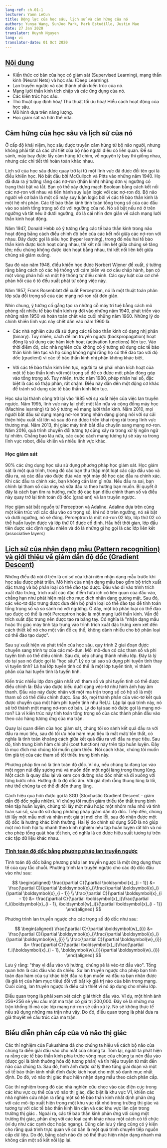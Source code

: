 ```yaml
---
lang-ref: ch.01-1
lecturer: Yann LeCun
title: Động lực của học sâu, lịch sử và cảm hứng của nó
authors: Yunya Wang, SunJoo Park, Mark Estudillo, Justin Mae
date: 27 Jan 2020
translator: Huynh Nguyen
lang: vi
translator-date: 01 Oct 2020
---
```



## [Nội dung](https://www.youtube.com/watch?v=0bMe_vCZo30&t=217s)

- Kiến thức cơ bản của học có giám sát (Supervised Learning), mạng thần kinh (Neural Nets) và học sâu (Deep Learning).
- Lan truyền ngược và các thành phần kiến trúc của nó.
- Mạng lưới thần kinh tích chập và các ứng dụng của nó.
- Các kiến trúc học sâu.
- Thủ thuật quy định hóa/ Thủ thuật tối ưu hóa/ Hiểu cách hoạt động của học sâu.
- Mô hình dựa trên năng lượng.
- Học giám sát và hơn thế nữa.


## Cảm hứng của học sâu và lịch sử của nó

Ở cấp độ khái niệm, học sâu được truyền cảm hứng từ bộ não người, nhưng không phải tất cả các chi tiết của bộ não người điều có liên quan. Để so sánh, máy bay được lấy cảm hứng từ chim, về nguyên lý bay thì giống nhau, nhưng các chi tiết thì hoàn toàn khác nhau.

Lịch sử của học sâu được quay trở lại từ một lĩnh vực đã được đổi tên gọi là điều khiển học. Nó bắt đầu bởi McCulloch và Pitts vào những năm 1940. Họ đã đưa ra ý tưởng rằng các nơ-ron (thần kinh) những đơn vị ngưỡng có trạng thái bật và tắt. Bạn có thể xây dựng mạch Boolean bằng cách kết nối các nơ-ron với nhau và tiến hành suy luận logic với các nơ-ron đó. Bộ não người về cơ bản là một cổ máy suy luận logic bởi vì các tế bào thần kinh là một hệ nhị phân. Các tế bào thần kinh tính toán tổng trọng số của các đầu vào so sánh tổng trọng số đó với ngưỡng của nó. Nó sẽ bật nếu nó ở trên ngưỡng và tắt nếu ở dưới ngưỡng, đó là cái nhìn đơn giản về cách mạng lưới thần kinh hoạt động.

Năm 1947, Donald Hebb có ý tưởng rằng các tế bào thần kinh trong não hoạt động bằng cách điều chỉnh độ bền của các kết nối giữa các nơ-ron với nhau. Đây được gọi là siêu học (hyper learning), trong đó nếu hai tế bào thần kinh được kích hoạt cùng nhau, thì kết nối liên kết giữa chúng sẽ tăng lên; nếu chúng không được kích hoạt bằng nhau, thì kết nối liên kết giữa chúng sẽ giảm xuống.

Sau đó vào năm 1948, điều khiển học được Norbert Wiener đề xuất, ý tưởng rằng bằng cách có các hệ thống với cảm biến và cơ cấu chấp hành, bạn có một vòng phản hồi và một hệ thống tự điều chỉnh. Các quy luật của cơ chế phản hồi của ô tô đều xuất phát từ công việc này.

Năm 1957, Frank Rosenblatt đề xuất Perceptron, nó là một thuật toán phân lớp sửa đổi trọng số của các mạng nơ-ron rất đơn giản.

Nhìn chung, ý tưởng cố gắng tạo ra những cỗ máy trí tuệ bằng cách mô phỏng rất nhiều tế bào thần kinh ra đời vào những năm 1940, phát triển vào những năm 1950 và hoàn toàn chết vào cuối những năm 1960. Những lý do chính khiến lĩnh vực này chết dần vào năm 1960 là:

- Các nhà nghiên cứu đã sử dụng các tế bào thần kinh có dạng nhị phân (binary). Tuy nhiên, cách để lan truyền ngược (backpropagation) hoạt động là sử dụng các hàm kích hoạt (activation functions) liên tục. Vào thời điểm đó, các nhà nghiên cứu không có ý tưởng sử dụng các tế bào thần kinh liên tục và họ cũng không nghĩ rằng họ có thể đào tạo với độ dốc (gradient) vì các tế bào thần kinh nhị phân không khác biệt.

- Với các tế bào thần kinh liên tục, người ta sẽ phải nhân kích hoạt của một tế bào thần kinh với một trọng số để có được một phần đóng góp vào tổng trọng số. Tuy nhiên, trước năm 1980, phép nhân hai số, đặc biệt là các số thập phân, rất chậm. Điều này dẫn đến một động cơ khác để tránh sử dụng các tế bào thần kinh liên tục.

Học sâu lại thành công trở lại vào 1985 với sự xuất hiện của việc lan truyền ngược. Năm 1995, lĩnh vực này lại chết một lần nữa và cộng đồng máy học (Machine learning) từ bỏ ý tưởng về mạng lưới thần kinh. Năm 2010, mọi người bắt đầu sử dụng mạng nơ-ron trong nhận dạng giọng nói với sự cải thiện hiệu xuất rất lớn và sau đó nó được triển khai rộng rãi trong lĩnh vực thương mại. Năm 2013, thị giác máy tính bắt đầu chuyển sang mạng nơ-ron. Năm 2016, quá trình chuyển đổi tương tự cũng xảy ra trong xử lý ngôn ngữ tự nhiên. Chẳng bao lâu nữa, các cuộc cách mạng tương tự sẽ xảy ra trong lĩnh vực robot, điều khiển và nhiều lĩnh vực khác.

### Học giám sát

90% các ứng dụng học sâu sử dụng phương pháp học giám sát. Học giám sát là một quá trình, trong đó các bạn thu thập một loạt các cặp đầu vào và đầu ra, và các đầu vào được đưa vào một máy để học các đầu ra chính xác. Khi các đầu ra chính xác, bạn không cần làm gì nữa. Nếu đầu ra sai, bạn chỉnh lại tham số của máy và sửa đầu ra theo hướng bạn muốn. Bí quyết ở đây là cách bạn tìm ra hướng, mức độ các bạn điều chỉnh tham số và điều này quay trở lại tính toán độ dốc (gradient) và lan truyền ngược.

Học giám sát bắt nguồn từ Perceptron và Adaline. Adaline dựa trên cùng một kiến trúc với các đầu vào có trọng số, khi nó ở trên ngưỡng, nó sẽ bật và dưới ngưỡng, nó sẽ đóng. Perceptron là một nơ-ron 02 lớp, lớp thứ 02 có thể huấn luyện được và lớp thứ 01 được cố định. Hầu hết thời gian, lớp đầu tiên được xác định ngẫu nhiên và đó là những gì họ gọi là các lớp liên kết (associative layers)

## [Lịch sử của nhận dạng mẫu (Pattern recognition) và giới thiệu về giảm dần độ dốc (Gradient Descent)](https://www.youtube.com/watch?v=0bMe_vCZo30&t=1461s)

Những điều đã nói ở trên là cơ sở của khái niệm nhận dạng mẫu trước khi học sâu được phát triển. Mô hình của nhận dạng mẫu bao gồm bộ trích xuất đặc trưng và bộ phân loại có thể đào tạo được. Đầu vào đi vào trình trích xuất đặc trưng, trích xuất các đặc điểm hữu ích có liên quan của đầu vào, chẳng hạn như phát hiện mặt cho mục đích nhận dạng gương mặt. Sau đó, các véc-tơ dặc trưng được đưa đến bộ phân loại có thể đào tạo để tính toán tổng trọng số và so sánh nó với ngưỡng. Ở đây, một bộ phân loại có thể đào tạo được có thể là một Perceptron hoặc là một mạng lưới thần kinh. Vấn đề trích xuất đặc trưng nên được tạo ra bằng tay. Có nghĩa là "nhận dạng mẫu hoặc thị giác máy tính tập trung vào trình trích xuất đặc trưng xem xét đến cách thiết kế nó cho một vấn đề cụ thể, không dành nhiều cho bộ phân loại có thể đào tạo dược".

Sau sự xuất hiện và phát triển của học sâu, quy trình 2 giai đoạn được chuyển sang trình tự của các mô-đun. Mỗi mô-đun có các tham số và phi tuyến tính có thể điều chỉnh. Sau đó, xếp chúng thành nhiều lớp. Đây là lý do tại sao nó được gọi là “học sâu”. Lý do tại sao sử dụng phi tuyến tính thay vì tuyến tính? Là hai lớp tuyến tính có thể là một lớp tuyến tính, vì thành phần của hai tuyến tính là tuyến tính.

Kiến trúc nhiều lớp đơn giản nhất với tham số và phi tuyến tính có thể được điều chỉnh là: Đầu vào được biểu dưới dạng véc-tơ như hình ảnh hay âm thanh. Đầu vào này được nhân với một ma trận trọng số có hệ số là một tham số có thể điều chỉnh được. Sau đó, mọi thành phần của véc-tơ kết quả được chuyển qua một hàm phi tuyến tính như ReLU. Lặp lại quá trình này, nó sẽ trở thành một mạng nơ-ron cơ bản. Lý do tại sao nó được gọi là mạng nơ-ron? Là vì kiến trúc này tính toán tổng trọng số của các thành phần đầu vào theo các hàng tương ứng của ma trận.

Quay lại quan điểm của học giám sát, chúng tôi so sánh kết quả đầu ra với đầu ra mục tiêu, sau đó tối ưu hóa hàm mục tiêu là mất mát/ tổn thất, có nghĩa là tính toán khoảng cách giữa kết quả đầu ra với đầu ra mục tiêu. Sau đó, tính trung bình hàm chi phí (cost function) này trên tập huấn luyện. Đây là mục đích mà chúng tôi muốn giảm thiểu. Nói cách khác, chúng tôi muốn tìm giá trị của các tham số tốt thiểu trung bình này.

Phương pháp tìm nó là tính toán độ dốc. Ví dụ, nếu chúng ta đang lạc vào một ngọn núi đầy sương mù và muốn đến một ngôi làng trong thung lũng. Một cách là quay đầu lại và xem con đường nào dốc nhất và đi xuống với từng bước nhỏ. Hướng đi là độ dốc âm. Với giả định rằng thung lũng là lồi, như thế chúng ta có thể đi đến thung lũng.

Cách hiệu qua hơn được gọi là SGD (Stochastic Gradient Descent - giảm dần độ dốc ngẫu nhiên). Vì chúng tôi muốn giảm thiểu tổn thất trung bình trên tập huấn luyện, chúng tôi lấy một mẫu hoặc một nhóm mẫu nhỏ và tính toán sai số, sau đó sử dụng phương pháp giảm dần độ dốc. Tiếp đến, chúng tôi lấy một mẫu mới và nhận một giá trị mới cho lỗi, sau đó nhận được một độ dốc là hướng khác bình thường. Hai lý do chính sử dụng SGD là nó giúp một mô hình hội tụ nhanh theo kinh nghiệm nếu tập huấn luyện rất lớn và nó cho phép tổng quát hóa tốt hơn, có nghĩa là có được hiệu suất tương tự trên các tập dữ liệu khác nhau.

### [Tính toán độ dốc bằng phương pháp lan truyền ngược](https://www.youtube.com/watch?v=0bMe_vCZo30&t=2336s)

Tính toán độ dốc bằng phương pháp lan truyền ngược là một ứng dụng thực tế của quy tắc chuỗi. Phương trình lan truyền ngược cho các độ dốc đầu vào như sau:

$$
\begin{aligned}
\frac{\partial C}{\partial \boldsymbol{x}_{i - 1}} &= \frac{\partial C}{\partial \boldsymbol{x}_i}\frac{\partial \boldsymbol{x}_i}{\partial \boldsymbol{x}_{i - 1}} \\
\frac{\partial C}{\partial \boldsymbol{x}_{i - 1}} &= \frac{\partial C}{\partial \boldsymbol{x}_i}\frac{\partial f_i(\boldsymbol{x}_{i - 1}, \boldsymbol{w}_i)}{\partial \boldsymbol{x}_{i - 1}}
\end{aligned}
$$

Phương trình lan truyền ngược cho các trọng số độ dốc như sau:

$$
\begin{aligned}
\frac{\partial C}{\partial \boldsymbol{w}_{i}} &= \frac{\partial C}{\partial \boldsymbol{x}_i}\frac{\partial \boldsymbol{x}_i}{\partial \boldsymbol{w}_{i}} \\
\frac{\partial C}{\partial \boldsymbol{w}_{i}} &= \frac{\partial C}{\partial \boldsymbol{x}_i}\frac{\partial f_i(\boldsymbol{x}_{i - 1}, \boldsymbol{w}_i)}{\partial \boldsymbol{w}_{i}}
\end{aligned}
$$

Lưu ý rằng: "thay vì đầu vào vô hướng, chúng sẽ là véc-tơ đầu vào". Tổng quan hơn là các đầu vào đa chiều. Sự lan truyền ngược cho phép bạn tính toán đạo hàm của sự khác biệt đầu ra bạn muốn và đầu ra bạn nhân được (là giá trị của hàm mục tiêu) đối với bất kỳ giá trị nào của bên trong mạng. Cuối cùng, lan truyền ngược là điều cần thiết vì nó áp dụng cho nhiều lớp.

Điều quan trọng là phải xem xét cách giải thích đầu vào. Ví dụ, một hình ảnh 256*256 sẽ yêu cầu một ma trận có giá trị 200,000. Đây sẽ là những ma trận khổng lồ mà các lớp mạng nơ-ron sẽ cần xử lý. Nó sẽ không thực tế nếu sử dụng những ma trận như vậy. Do đó, điều quan trọng là phải đưa ra giả thuyết về cấu trúc của ma trận.

## Biểu diễn phân cấp của vỏ não thị giác

Các thí nghiệm của Fukushima đã cho chúng ta hiểu về cách bộ não của chúng ta diễn giải đầu vào cho mắt của chúng ta. Tóm lại, người ta phát hiện ra rằng các tế bào thần kinh phía trước võng mạc của chúng ta nén đầu vào (được gọi là bình thường hóa độ tương phản) và tín hiệu truyền từ mắt đến não của chúng ta. Sau đó, hình ảnh được xử lý theo từng giai đoạn và một số tế bào thần kinh nhất định được kích hoạt cho một số danh mục nhất định. Do đó, vỏ não thị giác thực hiện nhận dạng mẫu theo cách phân cấp.

Các thí nghiệm trong đó các nhà nghiên cứu chọc vào các điện cực trong các khu vực cụ thể của vỏ não thị giác, đặc biệt là khu vực V1, khiến các nhà nghiên cứu nhận ra rằng một số tế bào thần kinh nhất định phản ứng với các mô-típ xuất hiện trong một khu vực rất nhỏ trong trường thị giác và tương tự với các tế bào thần kinh lân cận và các khu vực lân cận trong trường thị giác . Ngoài ra, các tế bào thần kinh phản ứng với cùng một trường thị giác, phản ứng với các loại cạnh khác nhau một cách có tổ chức (ví dụ như các cạnh dọc hoặc ngang). Cũng cần lưu ý rằng cũng có ý kiến ​​cho rằng quá trình trực quan về cơ bản là một quá trình chuyển tiếp nguồn cấp dữ liệu. Do đó, bằng cách nào đó có thể thực hiện nhận dạng nhanh mà không cần một số kết nối lặp lại.
